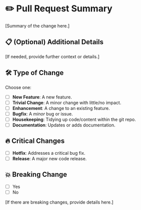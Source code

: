 # :pencil2: Pull Request Summary

[Summary of the change here.]

## :clipboard: (Optional) Additional Details

[If needed, provide further context or details.]

## :hammer_and_wrench: Type of Change

Choose one:

- [ ] **New Feature**: A new feature.
- [ ] **Trivial Change**: A minor change with little/no impact.
- [ ] **Enhancement**: A change to an existing feature.
- [ ] **Bugfix**: A *minor* bug or issue.
- [ ] **Housekeeping**: Tidying up code/content within the git repo.
- [ ] **Documentation**: Updates or adds documentation.

## :fire: Critical Changes

- [ ] **Hotfix**: Addresses a critical bug fix.
- [ ] **Release**: A major new code release.

## :boom: Breaking Change

- [ ] Yes
- [ ] No

[If there are breaking changes, provide details here.]
